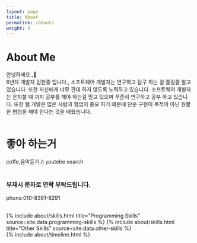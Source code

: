 ```yaml
---
layout: page
title: About
permalink: /about/
weight: 3
---
```


# **About Me**

안녕하세요.,👋 <br>
6년차 개발자 김헌중 입니다.,
소프트웨어 개발자는 연구하고 탐구 하는 걸 즐길줄 알고 있습니다.
또한 자신에게 너무 관대 하지 않도록 노력하고 있습니다.
소프트웨어 개발자는 은퇴할 때 까지 공부를 해야 하는걸 믿고 있으며 꾸준히 연구하고 공부 하고 있습니다.
또한 웹 개발은 많은 사람과 협업이 중요 하기 떄문에 단순 구현이 목적이 아닌 원활한 협업을 해야 한다는 것을 배웠습니다.
<br>
<br>

# **좋아 하는거**
coffe,음악듣기,it youtebe search
<br>
<br>

### 부재시 문자로 연락 부탁드립니다.
phone:010-8391-8291

<br>
<div class="row">
{% include about/skills.html title="Programming Skills" source=site.data.programming-skills %}
{% include about/skills.html title="Other Skills" source=site.data.other-skills %}
</div>

<div class="row">
{% include about/timeline.html %}
</div>